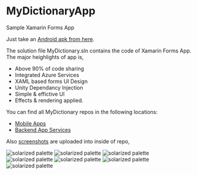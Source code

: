 # MyDictionaryApp
Sample Xamarin Forms App 

Just take an [Android apk  from here](https://github.com/rajsino/MyDictionaryApp/blob/master/Builds/com.pritix.studentapps.mydictionary.apk).

The solution file MyDictionary.sln contains the code of Xamarin Forms App. The major heighlights of app is,

* Above 90% of code sharing
* Integrated Azure Services
* XAML based forms UI Design
* Unity Dependancy Injection
* Simple & effictive UI
* Effects & rendering applied.


You can find all MyDictionary repos in the following locations:

* [Mobile Apps](https://github.com/rajsino/MyDictionaryApp)
* [Backend App Services](https://github.com/rajsino/MyDictionaryAppServices)

Also [screenshots](https://github.com/rajsino/MyDictionaryApp/tree/master/ScreenShots) are uploaded into inside of repo,

![solarized palette](https://github.com/rajsino/MyDictionaryApp/blob/master/ScreenShots/Android/01_Splash.png)
![solarized palette](https://github.com/rajsino/MyDictionaryApp/blob/master/ScreenShots/Android/02_SignIn.png)
![solarized palette](https://github.com/rajsino/MyDictionaryApp/blob/master/ScreenShots/Android/04_SignUpWebSyncing.png)
![solarized palette](https://github.com/rajsino/MyDictionaryApp/blob/master/ScreenShots/Android/05_HomePageInitialTime.png)
![solarized palette](https://github.com/rajsino/MyDictionaryApp/blob/master/ScreenShots/Android/06_NavigationDrawer.png)
![solarized palette](https://github.com/rajsino/MyDictionaryApp/blob/master/ScreenShots/Android/07_MyProfile.png)
![solarized palette](https://github.com/rajsino/MyDictionaryApp/blob/master/ScreenShots/Android/09_Settings.png)
